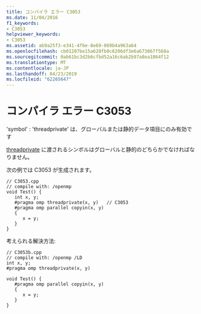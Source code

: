 ```yaml
---
title: コンパイラ エラー C3053
ms.date: 11/04/2016
f1_keywords:
- C3053
helpviewer_keywords:
- C3053
ms.assetid: ab9a25f3-e341-4f6e-8e69-069b4a963a64
ms.openlocfilehash: cb01207be15a628fb0c6206df3e6a673067f568a
ms.sourcegitcommit: 0ab61bc3d2b6cfbd52a16c6ab2b97a8ea1864f12
ms.translationtype: MT
ms.contentlocale: ja-JP
ms.lasthandoff: 04/23/2019
ms.locfileid: "62265647"
---
```

# <a name="compiler-error-c3053"></a>コンパイラ エラー C3053

'symbol' : 'threadprivate' は、グローバルまたは静的データ項目にのみ有効です

[threadprivate](../../parallel/openmp/reference/threadprivate.md) に渡されるシンボルはグローバルと静的のどちらかでなければなりません。

次の例では C3053 が生成されます。

```
// C3053.cpp
// compile with: /openmp
void Test() {
   int x, y;
   #pragma omp threadprivate(x, y)   // C3053
   #pragma omp parallel copyin(x, y)
   {
      x = y;
   }
}
```

考えられる解決方法:

```
// C3053b.cpp
// compile with: /openmp /LD
int x, y;
#pragma omp threadprivate(x, y)

void Test() {
   #pragma omp parallel copyin(x, y)
   {
      x = y;
   }
}
```